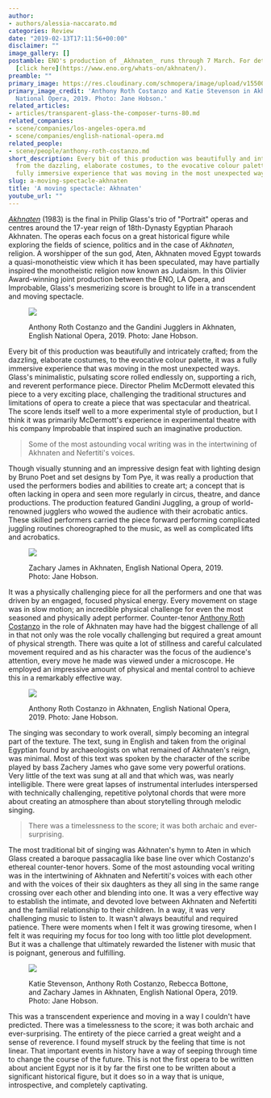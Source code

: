 ```yaml
---
author:
- authors/alessia-naccarato.md
categories: Review
date: "2019-02-13T17:11:56+00:00"
disclaimer: ""
image_gallery: []
postamble: ENO's production of _Akhnaten_ runs through 7 March. For details and tickets,
  [click here](https://www.eno.org/whats-on/akhnaten/).
preamble: ""
primary_image: https://res.cloudinary.com/schmopera/image/upload/v1550078281/media/2019/02/sqENOAkhnaten2019KatieStevensonandAnthonyRothCostanzoJaneHobson.jpg
primary_image_credit: 'Anthony Roth Costanzo and Katie Stevenson in Akhnaten, English
  National Opera, 2019. Photo: Jane Hobson.'
related_articles:
- articles/transparent-glass-the-composer-turns-80.md
related_companies:
- scene/companies/los-angeles-opera.md
- scene/companies/english-national-opera.md
related_people:
- scene/people/anthony-roth-costanzo.md
short_description: Every bit of this production was beautifully and intricately crafted;
  from the dazzling, elaborate costumes, to the evocative colour palette, it was a
  fully immersive experience that was moving in the most unexpected ways.
slug: a-moving-spectacle-akhnaten
title: 'A moving spectacle: Akhnaten'
youtube_url: ""
---
```

[_Akhnaten_](https://www.eno.org/whats-on/akhnaten/) (1983) is the final in Philip Glass's trio of "Portrait" operas and centres around the 17-year reign of 18th-Dynasty Egyptian Pharaoh Akhnaten. The operas each focus on a great historical figure while exploring the fields of science, politics and in the case of _Akhnaten_, religion. A worshipper of the sun god, Aten, Akhnaten moved Egypt towards a quasi-monotheistic view which it has been speculated, may have partially inspired the monotheistic religion now known as Judaism. In this Olivier Award-winning joint production between the ENO, LA Opera, and Improbable, Glass's mesmerizing score is brought to life in a transcendent and moving spectacle.

<figure data-type="image">

![](https://res.cloudinary.com/schmopera/image/upload/v1550078416/media/2019/02/ENOAkhnaten2019AnthonyRothCostanzoandGandiniJugglersJaneHobson.jpg)

<figcaption>Anthony Roth Costanzo and the Gandini Jugglers in Akhnaten, English National Opera, 2019. Photo: Jane Hobson.</figcaption>

</figure>

Every bit of this production was beautifully and intricately crafted; from the dazzling, elaborate costumes, to the evocative colour palette, it was a fully immersive experience that was moving in the most unexpected ways. Glass's minimalistic, pulsating score rolled endlessly on, supporting a rich, and reverent performance piece. Director Phelim McDermott elevated this piece to a very exciting place, challenging the traditional structures and limitations of opera to create a piece that was spectacular and theatrical. The score lends itself well to a more experimental style of production, but I think it was primarily McDermott's experience in experimental theatre with his company Improbable that inspired such an imaginative production.

> Some of the most astounding vocal writing was in the intertwining of Akhnaten and Nefertiti's voices.

Though visually stunning and an impressive design feat with lighting design by Bruno Poet and set designs by Tom Pye, it was really a production that used the performers bodies and abilities to create art; a concept that is often lacking in opera and seen more regularly in circus, theatre, and dance productions. The production featured Gandini Juggling, a group of world-renowned jugglers who wowed the audience with their acrobatic antics. These skilled performers carried the piece forward performing complicated juggling routines choreographed to the music, as well as complicated lifts and acrobatics.

<figure data-type="image">

![](https://res.cloudinary.com/schmopera/image/upload/v1550078483/media/2019/02/ENOAkhnaten2019ZacharyJamesJaneHobson.jpg)

<figcaption>Zachary James in Akhnaten, English National Opera, 2019. Photo: Jane Hobson.</figcaption>

</figure>

It was a physically challenging piece for all the performers and one that was driven by an engaged, focused physical energy. Every movement on stage was in slow motion; an incredible physical challenge for even the most seasoned and physically adept performer. Counter-tenor [Anthony Roth Costanzo](/scene/people/anthony-roth-costanzo/) in the role of Akhnaten may have had the biggest challenge of all in that not only was the role vocally challenging but required a great amount of physical strength. There was quite a lot of stillness and careful calculated movement required and as his character was the focus of the audience's attention, every move he made was viewed under a microscope. He employed an impressive amount of physical and mental control to achieve this in a remarkably effective way.

<figure data-type="image">

![](https://res.cloudinary.com/schmopera/image/upload/v1550078574/media/2019/02/ENOAkhnaten2019AnthonyRothCostanzoJaneHobson.jpg)

<figcaption>Anthony Roth Costanzo in Akhnaten, English National Opera, 2019. Photo: Jane Hobson.</figcaption>

</figure>

The singing was secondary to work overall, simply becoming an integral part of the texture. The text, sung in English and taken from the original Egyptian found by archaeologists on what remained of Akhnaten's reign, was minimal. Most of this text was spoken by the character of the scribe played by bass Zachery James who gave some very powerful orations. Very little of the text was sung at all and that which was, was nearly intelligible. There were great lapses of instrumental interludes interspersed with technically challenging, repetitive polytonal chords that were more about creating an atmosphere than about storytelling through melodic singing.

> There was a timelessness to the score; it was both archaic and ever-surprising.

The most traditional bit of singing was Akhnaten's hymn to Aten in which Glass created a baroque passacaglia like base line over which Costanzo's ethereal counter-tenor hovers. Some of the most astounding vocal writing was in the intertwining of Akhnaten and Nefertiti's voices with each other and with the voices of their six daughters as they all sing in the same range crossing over each other and blending into one. It was a very effective way to establish the intimate, and devoted love between Akhnaten and Nefertiti and the familial relationship to their children. In a way, it was very challenging music to listen to. It wasn't always beautiful and required patience. There were moments when I felt it was growing tiresome, when I felt it was requiring my focus for too long with too little plot development. But it was a challenge that ultimately rewarded the listener with music that is poignant, generous and fulfilling.

<figure data-type="image">

![](https://res.cloudinary.com/schmopera/image/upload/v1550078636/media/2019/02/ENOAkhnaten2019KatieStevensonAnthonyRothCostanzoRebeccaBottoneandZacharyJamesJaneHobson.jpg)

<figcaption>Katie Stevenson, Anthony Roth Costanzo, Rebecca Bottone, and Zachary James in Akhnaten, English National Opera, 2019. Photo: Jane Hobson.</figcaption>

</figure>

This was a transcendent experience and moving in a way I couldn't have predicted. There was a timelessness to the score; it was both archaic and ever-surprising. The entirety of the piece carried a great weight and a sense of reverence. I found myself struck by the feeling that time is not linear. That important events in history have a way of seeping through time to change the course of the future. This is not the first opera to be written about ancient Egypt nor is it by far the first one to be written about a significant historical figure, but it does so in a way that is unique, introspective, and completely captivating.